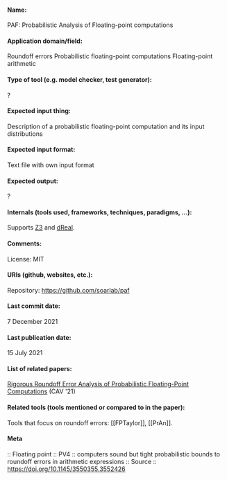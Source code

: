 #### Name:
PAF: Probabilistic Analysis of Floating-point computations

#### Application domain/field:
Roundoff errors
Probabilistic floating-point computations
Floating-point arithmetic

#### Type of tool (e.g. model checker, test generator):
?

#### Expected input thing:
Description of a probabilistic floating-point computation and its input distributions

#### Expected input format:
Text file with own input format

#### Expected output:
?

#### Internals (tools used, frameworks, techniques, paradigms, ...):
Supports [Z3](Solvers/SMT/Z3.md) and [dReal](Solvers/SMT/dReal.md).

#### Comments:
License: MIT

#### URIs (github, websites, etc.):
Repository: https://github.com/soarlab/paf

#### Last commit date:
7 December 2021

#### Last publication date:
15 July 2021

#### List of related papers:
[Rigorous Roundoff Error Analysis of Probabilistic Floating-Point Computations](https://doi.org/10.1007/978-3-030-81688-9_29) (CAV '21)

#### Related tools (tools mentioned or compared to in the paper):
Tools that focus on roundoff errors: [[FPTaylor]], [[PrAn]].

#### Meta
:: Floating point
:: PV4 :: computers sound but tight probabilistic bounds to roundoff errors in arithmetic expressions
:: Source :: https://doi.org/10.1145/3550355.3552426